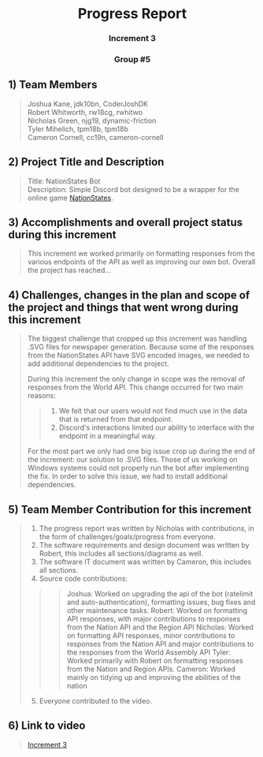 <div align= "center"> 
  
  # Progress Report
  ### Increment 3
  ### Group #5
 
</div>

## 1) **Team Members**
 
> Joshua Kane, jdk10bn, CoderJoshDK  
> Robert Whitworth, rw18cg, rwhitwo  
> Nicholas Green, njg19, dynamic-friction  
> Tyler Mihelich, tpm18b, tpm18b  
> Cameron Cornell, cc19n, cameron-cornell  

## 2) **Project Title and Description**

> Title: NationStates Bot  
> Description: Simple Discord bot designed to be a wrapper for the online game [NationStates](https://www.nationstates.net).

## 3) **Accomplishments and overall project status during this increment** 

> This increment we worked primarily on formatting responses from the various endpoints of the API as well as improving our own bot. Overall the project has reached...

## 4) **Challenges, changes in the plan and scope of the project and things that went wrong during this increment**

> The biggest challenge that cropped up this increment was handling .SVG files for newspaper generation. Because some of the responses from the NationStates API have SVG encoded images, we needed to add additional dependencies to the project.
> 
> During this increment the only change in scope was the removal of responses from the World API. This change occurred for two main reasons:
>> 1) We felt that our users would not find much use in the data that is returned from that endpoint.
>> 2) Discord's interactions limited our ability to interface with the endpoint in a meaningful way.
> 
> For the most part we only had one big issue crop up during the end of the increment: our solution to .SVG files. Those of us working on Windows systems could not properly run the bot after implementing the fix. In order to solve this issue, we had to install additional dependencies.

## 5) **Team Member Contribution for this increment**
 
> 1) The progress report was written by Nicholas with contributions, in the form of challenges/goals/progress from everyone.
> 2) The software requirements and design document was written by Robert, this includes all sections/diagrams as well.
> 3) The software IT document was written by Cameron, this includes all sections.
> 4) Source code contributions:
>>> Joshua: Worked on upgrading the api of the bot (ratelimit and auto-authentication), formatting issues, bug fixes and other maintenance tasks.
>>> Robert: Worked on formatting API responses, with major contributions to responses from the Nation API and the Region API
>>> Nicholas: Worked on formatting API responses, minor contributions to responses from the Nation API and major contributions to the responses from the World Assembly API
>>> Tyler: Worked primarily with Robert on formatting responses from the Nation and Region APIs.
>>> Cameron: Worked mainly on tidying up and improving the abilities of the nation
> 5) Everyone contributed to the video.


## 6) **Link to video**

> [Increment 3](https://music.youtube.com/watch?v=vraZrWRjmZQ&feature=share)
